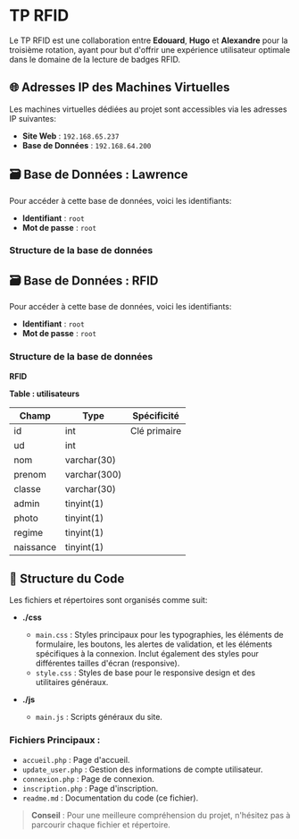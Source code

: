 # TP RFID

Le TP RFID est une collaboration entre **Edouard**, **Hugo** et **Alexandre** pour la troisième rotation, ayant pour but d'offrir une expérience utilisateur optimale dans le domaine de la lecture de badges RFID.

## 🌐 Adresses IP des Machines Virtuelles 

Les machines virtuelles dédiées au projet sont accessibles via les adresses IP suivantes:
- **Site Web** : `192.168.65.237`
- **Base de Données** : `192.168.64.200`

## 🗃 Base de Données : Lawrence 

Pour accéder à cette base de données, voici les identifiants:
- **Identifiant** : `root`
- **Mot de passe** : `root`

### Structure de la base de données

## 🗃 Base de Données : RFID 

Pour accéder à cette base de données, voici les identifiants:
- **Identifiant** : `root`
- **Mot de passe** : `root`

### Structure de la base de données

**RFID**

**Table : utilisateurs**

| Champ     | Type           | Spécificité          |
|-----------|----------------|----------------------|
| id        | int            | Clé primaire         |
| ud        | int            |                      |
| nom       | varchar(30)    |                      |
| prenom    | varchar(300)   |                      |
| classe    | varchar(30)    |                      |
| admin     | tinyint(1)     |                      |
| photo     | tinyint(1)     |                      |
| regime    | tinyint(1)     |                      |
| naissance | tinyint(1)     |                      |


## 📁 Structure du Code

Les fichiers et répertoires sont organisés comme suit:

- **./css**
  - `main.css` : Styles principaux pour les typographies, les éléments de formulaire, les boutons, les alertes de validation, et les éléments spécifiques à la connexion. Inclut également des styles pour différentes tailles d'écran (responsive).
  - `style.css` : Styles de base pour le responsive design et des utilitaires généraux.

- **./js**
    - `main.js` : Scripts généraux du site.




### Fichiers Principaux :

- `accueil.php` : Page d'accueil.
- `update_user.php` : Gestion des informations de compte utilisateur.
- `connexion.php` : Page de connexion.
- `inscription.php` : Page d'inscription.
- `readme.md` : Documentation du code (ce fichier).

> **Conseil** : Pour une meilleure compréhension du projet, n'hésitez pas à parcourir chaque fichier et répertoire.
